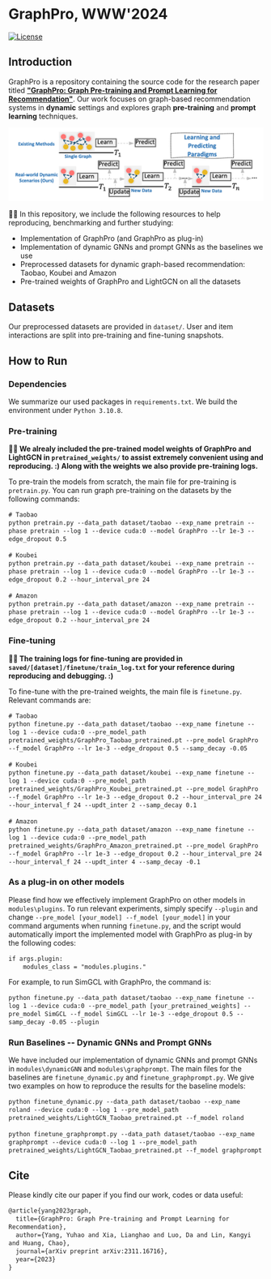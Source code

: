 # GraphPro, WWW'2024

[![License](https://img.shields.io/badge/license-MIT-blue.svg)](LICENSE)

## Introduction

GraphPro is a repository containing the source code for the research paper titled [**"GraphPro: Graph Pre-training and Prompt Learning for Recommendation"**](https://arxiv.org/abs/2311.16716). Our work focuses on graph-based recommendation systems in **dynamic** settings and explores graph **pre-training** and **prompt learning** techniques.

![](resources/fig1.png)

🌟🌟 In this repository, we include the following resources to help reproducing, benchmarking and further studying:
- Implementation of GraphPro (and GraphPro as plug-in)
- Implementation of dynamic GNNs and prompt GNNs as the baselines we use
- Preprocessed datasets for dynamic graph-based recommendation: Taobao, Koubei and Amazon
- Pre-trained weights of GraphPro and LightGCN on all the datasets

## Datasets
Our preprocessed datasets are provided in `dataset/`. User and item interactions are split into pre-training and fine-tuning snapshots.

## How to Run
### Dependencies
We summarize our used packages in `requirements.txt`. We build the environment under `Python 3.10.8`.
### Pre-training
**🌟🌟 We alrealy included the pre-trained model weights of GraphPro and LightGCN in `pretrained_weights/` to assist extremely convenient using and reproducing. :) Along with the weights we also provide pre-training logs.**

To pre-train the models from scratch, the main file for pre-training is ```pretrain.py```. You can run graph pre-training on the datasets by the following commands:
```
# Taobao
python pretrain.py --data_path dataset/taobao --exp_name pretrain --phase pretrain --log 1 --device cuda:0 --model GraphPro --lr 1e-3 --edge_dropout 0.5 

# Koubei
python pretrain.py --data_path dataset/koubei --exp_name pretrain --phase pretrain --log 1 --device cuda:0 --model GraphPro --lr 1e-3 --edge_dropout 0.2 --hour_interval_pre 24 

# Amazon
python pretrain.py --data_path dataset/amazon --exp_name pretrain --phase pretrain --log 1 --device cuda:0 --model GraphPro --lr 1e-3 --edge_dropout 0.2 --hour_interval_pre 24 
```

### Fine-tuning
**🌟🌟 The training logs for fine-tuning are provided in `saved/[dataset]/finetune/train_log.txt` for your reference during reproducing and debugging. :)**

To fine-tune with the pre-trained weights, the main file is `finetune.py`. Relevant commands are:
```
# Taobao
python finetune.py --data_path dataset/taobao --exp_name finetune --log 1 --device cuda:0 --pre_model_path pretrained_weights/GraphPro_Taobao_pretrained.pt --pre_model GraphPro --f_model GraphPro --lr 1e-3 --edge_dropout 0.5 --samp_decay -0.05 

# Koubei
python finetune.py --data_path dataset/koubei --exp_name finetune --log 1 --device cuda:0 --pre_model_path pretrained_weights/GraphPro_Koubei_pretrained.pt --pre_model GraphPro --f_model GraphPro --lr 1e-3 --edge_dropout 0.2 --hour_interval_pre 24 --hour_interval_f 24 --updt_inter 2 --samp_decay 0.1

# Amazon
python finetune.py --data_path dataset/amazon --exp_name finetune --log 1 --device cuda:0 --pre_model_path pretrained_weights/GraphPro_Amazon_pretrained.pt --pre_model GraphPro --f_model GraphPro --lr 1e-3 --edge_dropout 0.2 --hour_interval_pre 24 --hour_interval_f 24 --updt_inter 4 --samp_decay -0.1 
```

### As a plug-in on other models
Please find how we effectively implement GraphPro on other models in `modules\plugins`. To run relevant experiments, simply specify `--plugin` and change `--pre_model [your_model] --f_model [your_model]` in your command arguments when running `finetune.py`, and the script would automatically import the implemented model with GraphPro as plug-in by the following codes:
```
if args.plugin:
    modules_class = "modules.plugins."
```

For example, to run SimGCL with GraphPro, the command is:
```
python finetune.py --data_path dataset/taobao --exp_name finetune --log 1 --device cuda:0 --pre_model_path [your_pretrained_weights] --pre_model SimGCL --f_model SimGCL --lr 1e-3 --edge_dropout 0.5 --samp_decay -0.05 --plugin
```

### Run Baselines -- Dynamic GNNs and Prompt GNNs
We have included our implementation of dynamic GNNs and prompt GNNs in `modules\dynamicGNN` and `modules\graphprompt`. The main files for the baselines are `finetune_dynamic.py` and `finetune_graphprompt.py`. We give two examples on how to reproduce the results for the baseline models:
```
python finetune_dynamic.py --data_path dataset/taobao --exp_name roland --device cuda:0 --log 1 --pre_model_path pretrained_weights/LightGCN_Taobao_pretrained.pt --f_model roland 

python finetune_graphprompt.py --data_path dataset/taobao --exp_name graphprompt --device cuda:0 --log 1 --pre_model_path pretrained_weights/LightGCN_Taobao_pretrained.pt --f_model graphprompt 
```

## Cite
Please kindly cite our paper if you find our work, codes or data useful:
```
@article{yang2023graph,
  title={GraphPro: Graph Pre-training and Prompt Learning for Recommendation},
  author={Yang, Yuhao and Xia, Lianghao and Luo, Da and Lin, Kangyi and Huang, Chao},
  journal={arXiv preprint arXiv:2311.16716},
  year={2023}
}
```
<!-- Add citation information for the research paper here. -->
